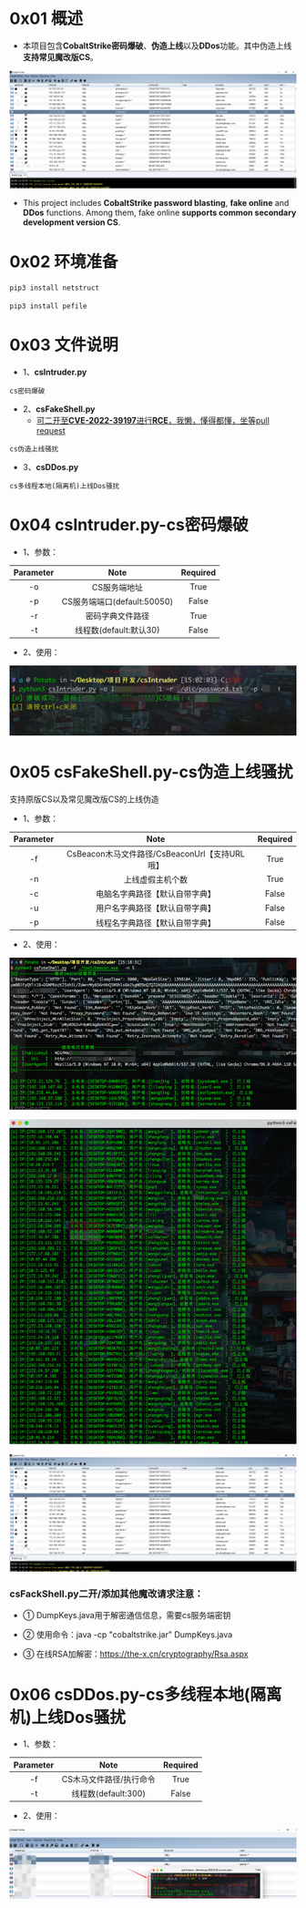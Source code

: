 # 0x01 概述

- 本项目包含**CobaltStrike密码爆破**、**伪造上线**以及**DDos**功能。其中伪造上线**支持常见魔改版CS**。

![image](/img/33.png)

- This project includes **CobaltStrike password blasting**, **fake online** and **DDos** functions. Among them, fake online **supports common secondary development version CS**.

# 0x02 环境准备

    pip3 install netstruct
    
    pip3 install pefile

# 0x03 文件说明

- 1、**csIntruder.py**
```
cs密码爆破
```
- 2、**csFakeShell.py**
  - <u>可二开至**CVE-2022-39197**进行**RCE**，我懒，懂得都懂，坐等pull request</u>
```
cs伪造上线骚扰
```

- 3、**csDDos.py**
```
cs多线程本地(隔离机)上线Dos骚扰
```

# 0x04 csIntruder.py-cs密码爆破

- 1、参数：

| Parameter | Note | Required |
| :----: | :----: | :----: |
| -o | CS服务端地址 | True |
| -p | CS服务端端口(default:50050) | False |
| -r | 密码字典文件路径 | True |
| -t | 线程数(default:默认30) | False |

- 2、使用：

![image](/img/2.png)

# 0x05 csFakeShell.py-cs伪造上线骚扰
  
  支持原版CS以及常见魔改版CS的上线伪造

- 1、参数：

| Parameter | Note | Required |
| :----: | :----: | :----: |
| -f | CsBeacon木马文件路径/CsBeaconUrl【支持URL哦】 | True |
| -n | 上线虚假主机个数 | True |
| -c | 电脑名字典路径【默认自带字典】 | False |
| -u | 用户名字典路径【默认自带字典】 | False |
| -p | 线程名字典路径【默认自带字典】 | False |

- 2、使用：

![image](/img/3.png)

![image](/img/1.png)

![image](/img/33.png)

### csFackShell.py二开/添加其他魔改请求注意：

- ① DumpKeys.java用于解密通信信息，需要cs服务端密钥

- ② 使用命令：java -cp "cobaltstrike.jar" DumpKeys.java

- ③ 在线RSA加解密：https://the-x.cn/cryptography/Rsa.aspx

# 0x06 csDDos.py-cs多线程本地(隔离机)上线Dos骚扰

- 1、参数：

| Parameter | Note | Required |
| :----: | :----: | :----: |
| -f | CS木马文件路径/执行命令 | True |
| -t | 线程数(default:300) | False |

- 2、使用：

![image](/img/4.png)

